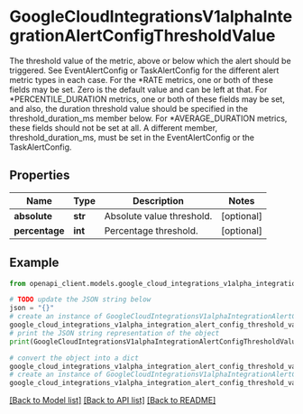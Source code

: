 # GoogleCloudIntegrationsV1alphaIntegrationAlertConfigThresholdValue

The threshold value of the metric, above or below which the alert should be triggered. See EventAlertConfig or TaskAlertConfig for the different alert metric types in each case. For the *RATE metrics, one or both of these fields may be set. Zero is the default value and can be left at that. For *PERCENTILE_DURATION metrics, one or both of these fields may be set, and also, the duration threshold value should be specified in the threshold_duration_ms member below. For *AVERAGE_DURATION metrics, these fields should not be set at all. A different member, threshold_duration_ms, must be set in the EventAlertConfig or the TaskAlertConfig.

## Properties

Name | Type | Description | Notes
------------ | ------------- | ------------- | -------------
**absolute** | **str** | Absolute value threshold. | [optional] 
**percentage** | **int** | Percentage threshold. | [optional] 

## Example

```python
from openapi_client.models.google_cloud_integrations_v1alpha_integration_alert_config_threshold_value import GoogleCloudIntegrationsV1alphaIntegrationAlertConfigThresholdValue

# TODO update the JSON string below
json = "{}"
# create an instance of GoogleCloudIntegrationsV1alphaIntegrationAlertConfigThresholdValue from a JSON string
google_cloud_integrations_v1alpha_integration_alert_config_threshold_value_instance = GoogleCloudIntegrationsV1alphaIntegrationAlertConfigThresholdValue.from_json(json)
# print the JSON string representation of the object
print(GoogleCloudIntegrationsV1alphaIntegrationAlertConfigThresholdValue.to_json())

# convert the object into a dict
google_cloud_integrations_v1alpha_integration_alert_config_threshold_value_dict = google_cloud_integrations_v1alpha_integration_alert_config_threshold_value_instance.to_dict()
# create an instance of GoogleCloudIntegrationsV1alphaIntegrationAlertConfigThresholdValue from a dict
google_cloud_integrations_v1alpha_integration_alert_config_threshold_value_from_dict = GoogleCloudIntegrationsV1alphaIntegrationAlertConfigThresholdValue.from_dict(google_cloud_integrations_v1alpha_integration_alert_config_threshold_value_dict)
```
[[Back to Model list]](../README.md#documentation-for-models) [[Back to API list]](../README.md#documentation-for-api-endpoints) [[Back to README]](../README.md)


